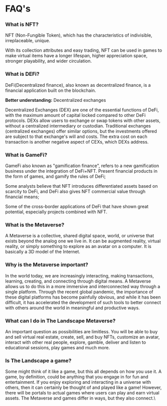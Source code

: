 # FAQ's

### What is NFT?

NFT (Non-Fungible Token), which has the characteristics of indivisible, irreplaceable, unique.

With its collection attributes and easy trading, NFT can be used in games to make virtual items have a longer lifespan, higher appreciation space, stronger playability, and wider circulation.

### What is DEFi?

DeFi(Decentralized finance), also known as decentralized finance, is a financial application built on the blockchain.

**‌‌Better understanding:** Decentralized exchanges

Decentralized Exchanges (DEX) are one of the essential functions of DeFi, with the maximum amount of capital locked compared to other DeFi protocols. DEXs allow users to exchange or swap tokens with other assets, without a centralized intermediary or custodian. Traditional exchanges (centralized exchanges) offer similar options, but the investments offered are subject to that exchange's will and costs. The extra cost on each transaction is another negative aspect of CEXs, which DEXs address.

### What is GameFi?

GameFi also known as "gamification finance", refers to a new gamification business under the integration of DeFi+NFT. Present financial products in the form of games, and gamify the rules of DeFi;

Some analysts believe that NFT introduces differentiated assets based on scarcity to DeFi, and DeFi also gives NFT commercial value through financial means;

Some of the cross-border applications of DeFi that have shown great potential, especially projects combined with NFT.

### What is the Metaverse?

A Metaverse is a collective, shared digital space, world, or universe that exists beyond the analog one we live in. It can be augmented reality, virtual reality, or simply something to explore as an avatar on a computer. It is basically a 3D model of the Internet.

### Why is the Metaverse important?

In the world today, we are increasingly interacting, making transactions, learning, creating, and connecting through digital means. A Metaverse allows us to do this in a more immersive and interconnected way through a single platform. Through the recent global pandemic, the importance of these digital platforms has become painfully obvious, and while it has been difficult, it has accelerated the development of such tools to better connect with others around the world in meaningful and productive ways.

### What can I do in The Landscape Metaverse?

An important question as possibilities are limitless. You will be able to buy and sell virtual real estate, create, sell, and buy NFTs, customize an avatar, interact with other real people, explore, gamble, deliver and listen to educational sessions, play games and much more.

### Is The Landscape a game?

Some might think of it like a game, but this all depends on how you use it. A game, by definition, could be anything that you engage in for fun and entertainment. If you enjoy exploring and interacting in a universe with others, then it can certainly be thought of and played like a game! However, there will be portals to actual games where users can play and earn virtual assets. The Metaverse and games differ in ways, but they also connect.\
